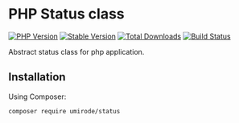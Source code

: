 # PHP Status class

[![PHP Version](https://img.shields.io/packagist/php-v/umirode/status.svg)](https://packagist.org/packages/umirode/status)
[![Stable Version](https://img.shields.io/packagist/v/umirode/status.svg?label=Latest)](https://packagist.org/packages/umirode/status)
[![Total Downloads](https://img.shields.io/packagist/dt/umirode/status.svg?label=Total+downloads)](https://packagist.org/packages/umirode/status)
[![Build Status](https://travis-ci.com/umirode/status.svg?branch=master)](https://travis-ci.com/umirode/status)

Abstract status class for php application.

## Installation

Using Composer:

```sh
composer require umirode/status
```
